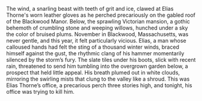 The wind, a snarling beast with teeth of grit and ice, clawed at Elias Thorne's worn leather gloves as he perched precariously on the gabled roof of the Blackwood Manor.  Below, the sprawling Victorian mansion, a gothic behemoth of crumbling stone and weeping willows, hunched under a sky the color of bruised plums.  November in Blackwood, Massachusetts, was never gentle, and this year, it felt particularly vicious.  Elias, a man whose calloused hands had felt the sting of a thousand winter winds, braced himself against the gust, the rhythmic clang of his hammer momentarily silenced by the storm’s fury. The slate tiles under his boots, slick with recent rain, threatened to send him tumbling into the overgrown garden below, a prospect that held little appeal.  His breath plumed out in white clouds, mirroring the swirling mists that clung to the valley like a shroud. This was Elias Thorne’s office, a precarious perch three stories high, and tonight, his office was trying to kill him.
